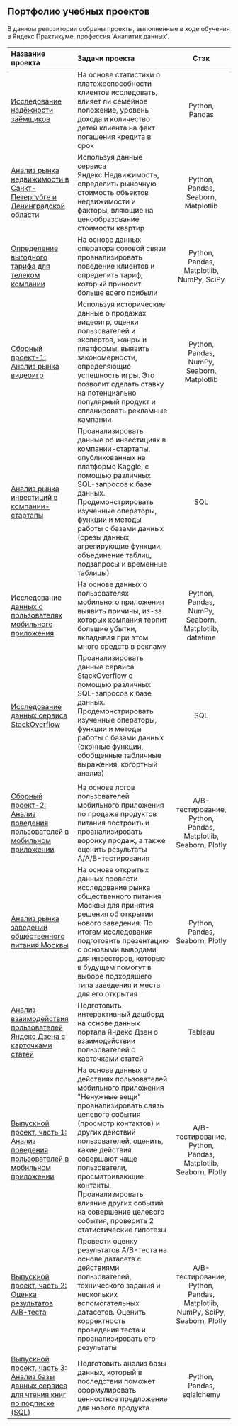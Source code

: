 
## Портфолио учебных проектов

В данном репозитории собраны проекты, выполненные в ходе обучения в Яндекс Практикуме, профессия 'Аналитик данных'.

|Название проекта|Задачи проекта|Стэк|
|:------------- |:------------------|:-----:|
|[Исследование надёжности заёмщиков](https://github.com/Aganemnum/yandex_praktikum_project/blob/main/%D0%9F%D1%80%D0%B5%D0%B4%D0%BE%D0%B1%D1%80%D0%B0%D0%B1%D0%BE%D1%82%D0%BA%D0%B0%20%D0%B4%D0%B0%D0%BD%D0%BD%D1%8B%D1%85/bank.ipynb)|На основе статистики о платежеспособности клиентов исследовать, влияет ли семейное положение, уровень дохода и количество детей клиента на факт погашения кредита в срок|Python, Pandas|
|[Анализ рынка недвижимости в Санкт-Петергубге и Ленинградской области](https://github.com/Aganemnum/yandex_praktikum_project/tree/main/%D0%98%D1%81%D1%81%D0%BB%D0%B5%D0%B4%D0%BE%D0%B2%D0%B0%D1%82%D0%B5%D0%BB%D1%8C%D1%81%D0%BA%D0%B8%D0%B9%20%D0%B0%D0%BD%D0%B0%D0%BB%D0%B8%D0%B7%20%D0%B4%D0%B0%D0%BD%D0%BD%D1%8B%D1%85)|Используя данные сервиса Яндекс.Недвижимость, определить рыночную стоимость объектов недвижимости и факторы, вляющие на ценообразование стоимости квартир|Python, Pandas, Seaborn, Matplotlib|
|[Определение выгодного тарифа для телеком компании](https://github.com/Aganemnum/yandex_praktikum_project/tree/main/Статистический%20анализ%20данных)|На основе данных оператора сотовой связи проанализировать поведение клиентов и определить тариф, который приносит больше всего прибыли|Python, Pandas, Matplotlib, NumPy, SciPy|
|[Сборный проект-1: Анализ рынка видеоигр](https://github.com/Aganemnum/yandex_praktikum_project/tree/main/%D0%A1%D0%B1%D0%BE%D1%80%D0%BD%D1%8B%D0%B9%20%D0%BF%D1%80%D0%BE%D0%B5%D0%BA%D1%82%20-%201.%20%D0%97%D0%B0%D0%BA%D0%BE%D0%BD%D0%BE%D0%BC%D0%B5%D1%80%D0%BD%D0%BE%D1%81%D1%82%D0%B8%20%D0%BE%D0%BF%D1%80%D0%B5%D0%B4%D0%B5%D0%BB%D1%8F%D1%8E%D1%89%D0%B8%D0%B5%20%D1%83%D1%81%D0%BF%D0%B5%D1%88%D0%BD%D0%BE%D1%81%D1%82%D1%8C%20%D0%B8%D0%B3%D1%80%D1%8B)| Используя исторические данные о продажах видеоигр, оценки пользователей и экспертов, жанры и платформы, выявить закономерности, определяющие успешность игры. Это позволит сделать ставку на потенциально популярный продукт и спланировать рекламные кампании|Python, Pandas, NumPy, Seaborn, Matplotlib|
|[Анализ рынка инвестиций в компании-стартапы](https://github.com/Aganemnum/yandex_praktikum_project/tree/main/%D0%91%D0%B0%D0%B7%D0%BE%D0%B2%D1%8B%D0%B9%20SQL)|Проанализировать данные об инвестициях в компании-стартапы, опубликованных на платформе Kaggle, с помощью различных SQL-запросов к базе данных. Продемонстрировать изученные операторы, функции и методы работы с базами данных (срезы данных, агрегирующие функции, объединение таблиц, подзапросы и временные таблицы)|SQL|
|[Исследование данных о пользователях мобильного приложения](https://github.com/Aganemnum/yandex_praktikum_project/tree/main/%D0%91%D0%B0%D0%B7%D0%BE%D0%B2%D1%8B%D0%B9%20SQL)|На основе данных о пользователях мобильного приложения выявить причины, из-за которых компания терпит большие убытки, вкладывая при этом много средств в рекламу|Python, Pandas, NumPy, Seaborn, Matplotlib, datetime|
|[Исследование данных сервиса StackOverflow](https://github.com/Aganemnum/yandex_praktikum_project/tree/main/%D0%9F%D1%80%D0%BE%D0%B4%D0%B2%D0%B8%D0%BD%D1%83%D1%82%D1%8B%D0%B9%20SQL)|Проанализировать данные сервиса StackOverflow с помощью различных SQL-запросов к базе данных. Продемонстрировать изученные операторы, функции и методы работы с базами данных (оконные функции, обобщенные табличные выражения, когортный анализ)|SQL|
||||
|[Сборный проект-2: Анализ поведения пользователей в мобильном приложении](https://github.com/Aganemnum/yandex_praktikum_project/tree/main/%D0%A1%D0%B1%D0%BE%D1%80%D0%BD%D1%8B%D0%B9%20%D0%BF%D1%80%D0%BE%D0%B5%D0%BA%D1%82%20-%202.%20%D0%90%D0%BD%D0%B0%D0%BB%D0%B8%D0%B7%20%D0%BF%D0%BE%D0%B2%D0%B5%D0%B4%D0%B5%D0%BD%D0%B8%D1%8F%20%D0%BF%D0%BE%D0%BB%D1%8C%D0%B7%D0%BE%D0%B2%D0%B0%D1%82%D0%B5%D0%BB%D0%B5%D0%B9%20%D0%BC%D0%BE%D0%B1%D0%B8%D0%BB%D1%8C%D0%BD%D0%BE%D0%B3%D0%BE%20%D0%BF%D1%80%D0%B8%D0%BB%D0%BE%D0%B6%D0%B5%D0%BD%D0%B8%D1%8F%20%D0%B2%20%D1%81%D1%82%D0%B0%D1%80%D1%82%D0%B0%D0%BF%D0%B5)|На основе логов пользователей мобильного приложения по продаже продуктов питания построить и проанализировать воронку продаж, а также оценить результаты A/A/B-тестирования|A/B-тестирование, Python, Pandas, Matplotlib, Seaborn, Plotly|
|[Анализ рынка заведений общественного питания Москвы](https://github.com/yanashinkaryuk/yandex_praktikum/blob/2c02018756bf8c1e64a79cac180d8683e9416daf/%D0%9A%D0%B0%D0%BA%20%D1%80%D0%B0%D1%81%D1%81%D0%BA%D0%B0%D0%B7%D0%B0%D1%82%D1%8C%20%D0%B8%D1%81%D1%82%D0%BE%D1%80%D0%B8%D1%8E%20%D1%81%20%D0%BF%D0%BE%D0%BC%D0%BE%D1%89%D1%8C%D1%8E%20%D0%B4%D0%B0%D0%BD%D0%BD%D1%8B%D1%85/food_msk.ipynb)|На основе открытых данных провести исследование рынка общественного питания Москвы для принятия решения об открытии нового заведения. По итогам исследования подготовить презентацию c основыми выводами для инвесторов, которые в будущем помогут в выборе подходящего типа заведения и места для его открытия|Python, Pandas, Seaborn, Plotly|
|[Анализ взаимодействия пользователей Яндекс Дзена с карточками статей](https://public.tableau.com/app/profile/yana.shinkaryuk/viz/_16897322533540/sheet4?publish=yes)|Подготовить интерактивный дашборд на основе данных портала Яндекс Дзен о взаимодействии пользователей с карточками статей|Tableau|
|[Выпускной проект, часть 1: Анализ поведения пользователей в мобильном приложении](https://github.com/yanashinkaryuk/yandex_praktikum/blob/d38a62b120f3e470abdb9100edb2459293a3a7af/%D0%92%D1%8B%D0%BF%D1%83%D1%81%D0%BA%D0%BD%D0%BE%D0%B9%20%D0%BF%D1%80%D0%BE%D0%B5%D0%BA%D1%82/app_final.ipynb)|На основе данных о действиях пользователей мобильного приложения "Ненужные вещи" проанализировать связь целевого события (просмотр контактов) и других действий пользователей, оценить, какие действия совершают чаще пользователи, просматривающие контакты. Проанализировать влияние других событий на совершение целевого события, проверить 2 статистические гипотезы |A/B-тестирование, Python, Pandas, Matplotlib, Seaborn, Plotly|
|[Выпускной проект, часть 2: Оценка результатов A/B-теста](https://github.com/yanashinkaryuk/yandex_praktikum/blob/d38a62b120f3e470abdb9100edb2459293a3a7af/%D0%92%D1%8B%D0%BF%D1%83%D1%81%D0%BA%D0%BD%D0%BE%D0%B9%20%D0%BF%D1%80%D0%BE%D0%B5%D0%BA%D1%82/ab_test.ipynb)|Провести оценку результатов A/B-теста на основе датасета с действиями пользователей, технического задания и нескольких вспомогательных датасетов. Оценить корректность проведения теста и проанализировать его результаты|A/B-тестирование, Python, Pandas, Matplotlib, NumPy, SciPy, Seaborn, Plotly|
|[Выпускной проект, часть 3: Анализ базы данных сервиса для чтения книг по подписке (SQL)](https://github.com/yanashinkaryuk/yandex_praktikum/blob/2ad93f51452565a4d6c0bad93d6ffad129481766/%D0%92%D1%8B%D0%BF%D1%83%D1%81%D0%BA%D0%BD%D0%BE%D0%B9%20%D0%BF%D1%80%D0%BE%D0%B5%D0%BA%D1%82/final_sql.ipynb)|Подготовить анализ базы данных, который в последствии поможет сформулировать ценностное предложение для нового продукта|Python, Pandas, sqlalchemy|
